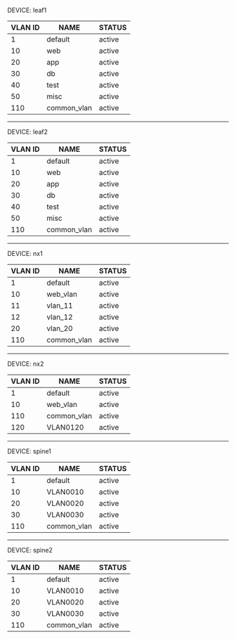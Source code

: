 
DEVICE: leaf1

| VLAN ID | NAME | STATUS |
| ------- |------| -------|
| 1 | default | active |
| 10 | web | active |
| 20 | app | active |
| 30 | db | active |
| 40 | test | active |
| 50 | misc | active |
| 110 | common_vlan | active |

---

DEVICE: leaf2

| VLAN ID | NAME | STATUS |
| ------- |------| -------|
| 1 | default | active |
| 10 | web | active |
| 20 | app | active |
| 30 | db | active |
| 40 | test | active |
| 50 | misc | active |
| 110 | common_vlan | active |

---

DEVICE: nx1

| VLAN ID | NAME | STATUS |
| ------- |------| -------|
| 1 | default | active |
| 10 | web_vlan | active |
| 11 | vlan_11 | active |
| 12 | vlan_12 | active |
| 20 | vlan_20 | active |
| 110 | common_vlan | active |

---

DEVICE: nx2

| VLAN ID | NAME | STATUS |
| ------- |------| -------|
| 1 | default | active |
| 10 | web_vlan | active |
| 110 | common_vlan | active |
| 120 | VLAN0120 | active |

---

DEVICE: spine1

| VLAN ID | NAME | STATUS |
| ------- |------| -------|
| 1 | default | active |
| 10 | VLAN0010 | active |
| 20 | VLAN0020 | active |
| 30 | VLAN0030 | active |
| 110 | common_vlan | active |

---

DEVICE: spine2

| VLAN ID | NAME | STATUS |
| ------- |------| -------|
| 1 | default | active |
| 10 | VLAN0010 | active |
| 20 | VLAN0020 | active |
| 30 | VLAN0030 | active |
| 110 | common_vlan | active |

